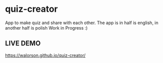 # quiz-creator
App to make quiz and share with each other.
The app is in half is english, in another half is polish
Work in Progress :)

## LIVE DEMO
https://walorson.github.io/quiz-creator/
